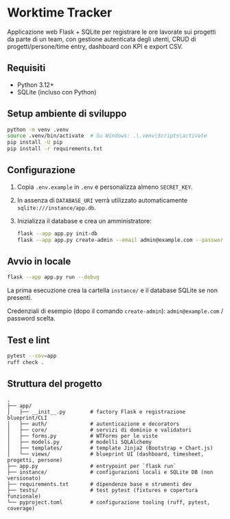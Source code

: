 # Worktime Tracker

Applicazione web Flask + SQLite per registrare le ore lavorate sui progetti da parte di un team,
con gestione autenticata degli utenti, CRUD di progetti/persone/time entry, dashboard con KPI e
export CSV.

## Requisiti

- Python 3.12+
- SQLite (incluso con Python)

## Setup ambiente di sviluppo

```bash
python -m venv .venv
source .venv/bin/activate  # Su Windows: .\.venv\Scripts\activate
pip install -U pip
pip install -r requirements.txt
```

## Configurazione

1. Copia `.env.example` in `.env` e personalizza almeno `SECRET_KEY`.
2. In assenza di `DATABASE_URI` verrà utilizzato automaticamente `sqlite:///instance/app.db`.
3. Inizializza il database e crea un amministratore:

   ```bash
   flask --app app.py init-db
   flask --app app.py create-admin --email admin@example.com --password change-me
   ```

## Avvio in locale

```bash
flask --app app.py run --debug
```

La prima esecuzione crea la cartella `instance/` e il database SQLite se non presenti.

Credenziali di esempio (dopo il comando `create-admin`): `admin@example.com` / password scelta.

## Test e lint

```bash
pytest --cov=app
ruff check .
```

## Struttura del progetto

```
.
├── app/
│   ├── __init__.py        # factory Flask e registrazione blueprint/CLI
│   ├── auth/              # autenticazione e decorators
│   ├── core/              # servizi di dominio e validatori
│   ├── forms.py           # WTForms per le viste
│   ├── models.py          # modelli SQLAlchemy
│   ├── templates/         # template Jinja2 (Bootstrap + Chart.js)
│   └── views/             # blueprint UI (dashboard, timesheet, progetti, persone)
├── app.py                 # entrypoint per `flask run`
├── instance/              # configurazioni locali e SQLite DB (non versionato)
├── requirements.txt       # dipendenze base e strumenti dev
├── tests/                 # test pytest (fixtures e copertura funzionale)
└── pyproject.toml         # configurazione tooling (ruff, pytest, coverage)
```
